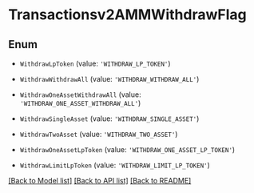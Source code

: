 # Transactionsv2AMMWithdrawFlag


## Enum

* `WithdrawLpToken` (value: `'WITHDRAW_LP_TOKEN'`)

* `WithdrawWithdrawAll` (value: `'WITHDRAW_WITHDRAW_ALL'`)

* `WithdrawOneAssetWithdrawAll` (value: `'WITHDRAW_ONE_ASSET_WITHDRAW_ALL'`)

* `WithdrawSingleAsset` (value: `'WITHDRAW_SINGLE_ASSET'`)

* `WithdrawTwoAsset` (value: `'WITHDRAW_TWO_ASSET'`)

* `WithdrawOneAssetLpToken` (value: `'WITHDRAW_ONE_ASSET_LP_TOKEN'`)

* `WithdrawLimitLpToken` (value: `'WITHDRAW_LIMIT_LP_TOKEN'`)

[[Back to Model list]](../README.md#documentation-for-models) [[Back to API list]](../README.md#documentation-for-api-endpoints) [[Back to README]](../README.md)
